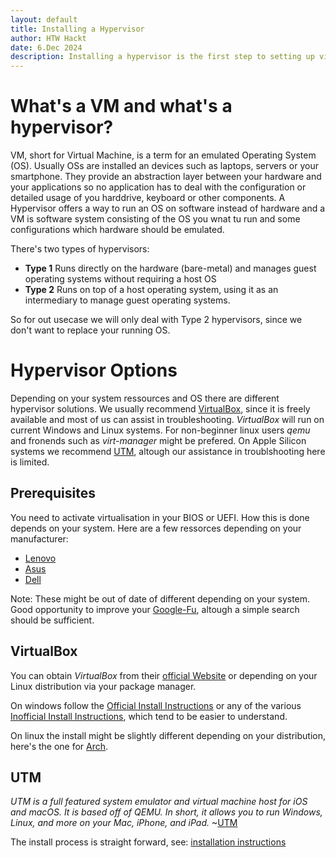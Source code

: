 ```yaml
---
layout: default
title: Installing a Hypervisor
author: HTW Hackt
date: 6.Dec 2024
description: Installing a hypervisor is the first step to setting up virtual machines or even a whole lab. This guide will give you some basics on hypervisors and show you how to set one up to start your hacking journey.
---
```


# What's a VM and what's a hypervisor?

VM, short for Virtual Machine, is a term for an emulated Operating System (OS). Usually OSs are installed an devices such as laptops, servers or your smartphone. They provide an abstraction layer between your hardware and your applications so no application has to deal with the configuration or detailed usage of you harddrive, keyboard or other components. A Hypervisor offers a way to run an OS on software instead of hardware and a VM is software system consisting of the OS you wnat tu run and some configurations which hardware should be emulated.

There's two types of hypervisors:
- **Type 1** Runs directly on the hardware (bare-metal) and manages guest operating systems without requiring a host OS
- **Type 2** Runs on top of a host operating system, using it as an intermediary to manage guest operating systems.

So for out usecase we will only deal with Type 2 hypervisors, since we don't want to replace your running OS.

# Hypervisor Options

Depending on your system ressources and OS there are different hypervisor solutions. We usually recommend [VirtualBox](https://www.virtualbox.org), since it is freely available and most of us can assist in troubleshooting. *VirtualBox* will run on current Windows and Linux systems. For non-beginner linux users *qemu* and fronends such as *virt-manager* might be prefered. On Apple Silicon systems we recommend [UTM](https://mac.getutm.app), altough our assistance in troublshooting here is limited.

## Prerequisites

You need to activate virtualisation in your BIOS or UEFI. How this is done depends on your system.
Here are a few ressorces depending on your manufacturer:
- [Lenovo](https://support.lenovo.com/de/en/solutions/ht500006-how-to-enable-virtualization-technology-on-lenovo-computers)
- [Asus](https://www.asus.com/support/faq/1045141/)
- [Dell](https://www.dell.com/support/kbdoc/en-us/000195978/how-to-enable-or-disable-hardware-virtualization-on-dell-systems)

Note: These might be out of date of different depending on your system. Good opportunity to improve your [Google-Fu](https://tryhackme.com/r/resources/blog/google-fu), altough a simple search should be sufficient.

## VirtualBox

You can obtain *VirtualBox* from their [official Website](https://www.virtualbox.org/wiki/Downloads) or depending on your Linux distribution via your package manager.

On windows follow the [Official Install Instructions](https://www.virtualbox.org/manual/topics/installation.html#installation_windows) or any of the various [Inofficial Install Instructions](https://www.wikihow.com/Install-VirtualBox), which tend to be easier to understand.

On linux the install might be slightly different depending on your distribution, here's the one for [Arch](https://wiki.archlinux.org/title/VirtualBox#Installation_steps_for_Arch_Linux_hosts).

## UTM

*UTM is a full featured system emulator and virtual machine host for iOS and macOS. It is based off of QEMU. In short, it allows you to run Windows, Linux, and more on your Mac, iPhone, and iPad.* ~[UTM](https://docs.getutm.app/#what-is-utm)

The install process is straight forward, see: [installation instructions](https://docs.getutm.app/installation/macos/#installation)
